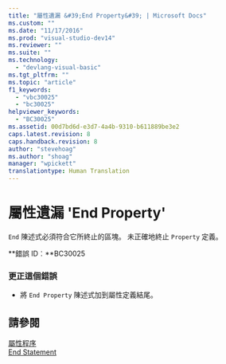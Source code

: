 ```yaml
---
title: "屬性遺漏 &#39;End Property&#39; | Microsoft Docs"
ms.custom: ""
ms.date: "11/17/2016"
ms.prod: "visual-studio-dev14"
ms.reviewer: ""
ms.suite: ""
ms.technology: 
  - "devlang-visual-basic"
ms.tgt_pltfrm: ""
ms.topic: "article"
f1_keywords: 
  - "vbc30025"
  - "bc30025"
helpviewer_keywords: 
  - "BC30025"
ms.assetid: 00d7bd6d-e3d7-4a4b-9310-b611889be3e2
caps.latest.revision: 8
caps.handback.revision: 8
author: "stevehoag"
ms.author: "shoag"
manager: "wpickett"
translationtype: Human Translation
---
```

# 屬性遺漏 &#39;End Property&#39;
`End` 陳述式必須符合它所終止的區塊。 未正確地終止 `Property` 定義。  
  
 **錯誤 ID︰**BC30025  
  
### 更正這個錯誤  
  
-   將 `End Property` 陳述式加到屬性定義結尾。  
  
## 請參閱  
 [屬性程序](../../visual-basic/programming-guide/language-features/procedures/property-procedures.md)   
 [End Statement](../../visual-basic/language-reference/statements/end-statement.md)